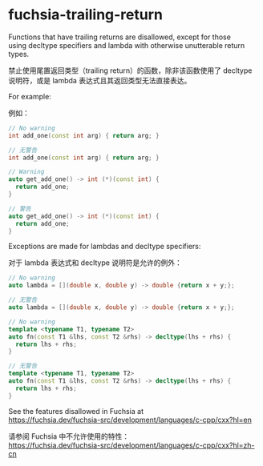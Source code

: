 # fuchsia-trailing-return

Functions that have trailing returns are disallowed, except for those  
using decltype specifiers and lambda with otherwise unutterable return  
types.

禁止使用尾置返回类型（trailing return）的函数，除非该函数使用了 decltype 说明符，或是 lambda 表达式且其返回类型无法直接表达。

For example:

例如：

```c++
// No warning
int add_one(const int arg) { return arg; }

// 无警告
int add_one(const int arg) { return arg; }

// Warning
auto get_add_one() -> int (*)(const int) {
  return add_one;
}

// 警告
auto get_add_one() -> int (*)(const int) {
  return add_one;
}
```

Exceptions are made for lambdas and decltype specifiers:

对于 lambda 表达式和 decltype 说明符是允许的例外：

```c++
// No warning
auto lambda = [](double x, double y) -> double {return x + y;};

// 无警告
auto lambda = [](double x, double y) -> double {return x + y;};

// No warning
template <typename T1, typename T2>
auto fn(const T1 &lhs, const T2 &rhs) -> decltype(lhs + rhs) {
  return lhs + rhs;
}

// 无警告
template <typename T1, typename T2>
auto fn(const T1 &lhs, const T2 &rhs) -> decltype(lhs + rhs) {
  return lhs + rhs;
}
```

See the features disallowed in Fuchsia at  
https://fuchsia.dev/fuchsia-src/development/languages/c-cpp/cxx?hl=en

请参阅 Fuchsia 中不允许使用的特性：  
https://fuchsia.dev/fuchsia-src/development/languages/c-cpp/cxx?hl=zh-cn
